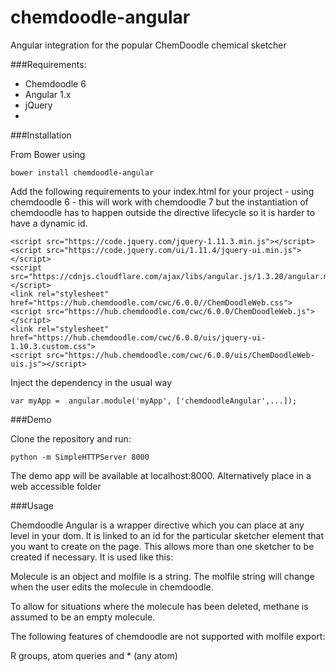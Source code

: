# chemdoodle-angular
Angular integration for the popular ChemDoodle chemical sketcher

###Requirements:
* Chemdoodle 6
* Angular 1.x
* jQuery
* 
###Installation

From Bower using

    bower install chemdoodle-angular

Add the following requirements to your index.html for your project - using chemdoodle 6 - this will work with chemdoodle 7 but the instantiation of chemdoodle has to happen outside the directive lifecycle so it is harder to have a dynamic id.

    <script src="https://code.jquery.com/jquery-1.11.3.min.js"></script>
    <script src="https://code.jquery.com/ui/1.11.4/jquery-ui.min.js"></script>
    <script src="https://cdnjs.cloudflare.com/ajax/libs/angular.js/1.3.20/angular.min.js"></script>
    <link rel="stylesheet" href="https://hub.chemdoodle.com/cwc/6.0.0//ChemDoodleWeb.css">
    <script src="https://hub.chemdoodle.com/cwc/6.0.0/ChemDoodleWeb.js"></script>
    <link rel="stylesheet" href="https://hub.chemdoodle.com/cwc/6.0.0/uis/jquery-ui-1.10.3.custom.css">
    <script src="https://hub.chemdoodle.com/cwc/6.0.0/uis/ChemDoodleWeb-uis.js"></script>
    
Inject the dependency in the usual way

    var myApp =  angular.module('myApp', ['chemdoodleAngular',...]);
    
###Demo

Clone the repository and run:

    python -m SimpleHTTPServer 8000
    
The demo app will be available at localhost:8000. Alternatively place in a web accessible folder

###Usage

Chemdoodle Angular is a wrapper directive which you can place at any level in your dom. It is linked to an id for the particular sketcher element that you want to create on the page. This allows more than one sketcher to be created if necessary. It is used like this:

 <chemdoodlewrapper  molfile="molecule.molfile" elementid="'chemdoodle'">
      <canvas id="chemdoodle"></canvas>
   </chemdoodlewrapper>

Molecule is an object and molfile is a string. The molfile string will change when the user edits the molecule in chemdoodle.

To allow for situations where the molecule has been deleted, methane is assumed to be an empty molecule.

The following features of chemdoodle are not supported with molfile export:

R groups, atom queries and * (any atom)
